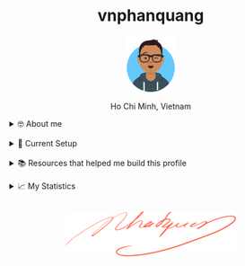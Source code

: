 <h1 align="center">vnphanquang</h1>

<p align="center">
  <a href="https://github.com/vnphanquang" target="_blank">
    <img src="./.github/images/avataaars.svg" alt="vnphanquang" height="100"/>
  </a>
</p>

<p align="center">Ho Chi Minh, Vietnam</p>

<details>
  <summary>🤓 About me</summary>

  <details align="center">
    <summary>My story</summary>
    <details align="center">
      <summary>Expand to see more of this</summary>
      <details align="center">
        <summary>Make this open to see some miracles</summary>
        <details align="center">
          <summary>You are getting there, keep going!</summary>
          <details align="center">
            <summary>You do really want to see how this ends, don't you?</summary>
            <details align="center">
              <summary>Well I have some exciting news to tell you</summary>
              <details align="center">
                <summary>You just wasted 5 seconds for this crap</summary>
                <details align="center">
                  <summary>Get your butt back to work</summary>
                  <details align="center">
                    <summary>Shame on you I have no story</summary>
                    <details align="center">
                      <summary>Okay now you are getting me annoyed...</summary>
                      <details align="center">
                        <summary>Okay okay, I will tell you my story, geez louise!</summary>
                        <details align="center">
                          <summary>It goes like this:</summary>
                          <details align="center">
                            <summary>...</summary>
                          </details>
                        </details>
                      </details>
                    </details>
                  </details>
                </details>
              </details>
            </details>
          </details>
        </details>
      </details>
    </details>
  </details>

  <br />

  My name is Quang Phan. I am a learner and a developer. This is where I dedicate my energy to the open source community.

  You are probably bored already so get back to whatever you were doing. See you out there on the field.

  In case you want to reach me, find me at `vnphanquang` on most social platforms.

  Cheers!
</details>

<br />

<details>
  <summary>💾 Current Setup</summary>
  <br />

My keyboard: [ZSA Moonlander](https://www.zsa.io/moonlander) [![monkeytype.badge]][monkeytype]

See my [.config] here for all my setup.

I mostly use Linux: [i3wm] & [polybar], [alacritty], [fish], [tmux], [neovim],

[![setup screenshot][local.images.setup]][.config]

I also use mac at work sometimes but only when i am forced too 😂.

</details>

<br />

<details>
  <summary>📚 Resources that helped me build this profile</summary>
  <br />

- [`awesome` collection of Github profiles](https://github.com/abhisheknaiidu/awesome-github-profile-readme#icons-) for inspiration
- [simpleicons](https://simpleicons.org/) for svg icons
- [getavataaars](https://getavataaars.com/) for avatar generation
- [wakatime](https://wakatime.com/dashboard), [wakatime-vscode](https://marketplace.visualstudio.com/items?itemName=WakaTime.vscode-wakatime) and the [anmol098/waka-readme-stats](https://github.com/anmol098/waka-readme-stats) github action for the coding stats section at end of this profile.

glhf!
</details>

<br />

<details>
  <summary>📈 My Statistics</summary>
  <br />

<!--START_SECTION:waka-->
![Code Time](http://img.shields.io/badge/Code%20Time-4%2C557%20hrs%2050%20mins-blue)

![Profile Views](http://img.shields.io/badge/Profile%20Views-0-blue)

**I'm an Early 🐤** 

```text
🌞 Morning                4155 commits        ███████░░░░░░░░░░░░░░░░░░   28.49 % 
🌆 Daytime                5253 commits        █████████░░░░░░░░░░░░░░░░   36.02 % 
🌃 Evening                4938 commits        ████████░░░░░░░░░░░░░░░░░   33.86 % 
🌙 Night                  237 commits         ░░░░░░░░░░░░░░░░░░░░░░░░░   01.63 % 
```
📅 **I'm Most Productive on Friday** 

```text
Monday                   2119 commits        ████░░░░░░░░░░░░░░░░░░░░░   14.53 % 
Tuesday                  2021 commits        ███░░░░░░░░░░░░░░░░░░░░░░   13.86 % 
Wednesday                2170 commits        ████░░░░░░░░░░░░░░░░░░░░░   14.88 % 
Thursday                 1764 commits        ███░░░░░░░░░░░░░░░░░░░░░░   12.10 % 
Friday                   2631 commits        █████░░░░░░░░░░░░░░░░░░░░   18.04 % 
Saturday                 2130 commits        ████░░░░░░░░░░░░░░░░░░░░░   14.61 % 
Sunday                   1748 commits        ███░░░░░░░░░░░░░░░░░░░░░░   11.99 % 
```


📊 **This Week I Spent My Time On** 

```text
🕑︎ Time Zone: Asia/Ho_Chi_Minh

💬 Programming Languages: 
Svelte                   9 hrs 34 mins       ████████████░░░░░░░░░░░░░   47.96 % 
JavaScript               3 hrs 48 mins       █████░░░░░░░░░░░░░░░░░░░░   19.08 % 
TypeScript               3 hrs 3 mins        ████░░░░░░░░░░░░░░░░░░░░░   15.31 % 
Markdown                 1 hr 16 mins        ██░░░░░░░░░░░░░░░░░░░░░░░   06.35 % 
JSON                     55 mins             █░░░░░░░░░░░░░░░░░░░░░░░░   04.61 % 

🔥 Editors: 
Neovim                   19 hrs 41 mins      █████████████████████████   98.66 % 
VS Code                  16 mins             ░░░░░░░░░░░░░░░░░░░░░░░░░   01.34 % 

💻 Operating System: 
Linux                    19 hrs 57 mins      █████████████████████████   100.00 % 
```

**I Mostly Code in TypeScript** 

```text
TypeScript               30 repos            █████████░░░░░░░░░░░░░░░░   36.59 % 
JavaScript               22 repos            ███████░░░░░░░░░░░░░░░░░░   26.83 % 
Svelte                   12 repos            ████░░░░░░░░░░░░░░░░░░░░░   14.63 % 
CSS                      3 repos             █░░░░░░░░░░░░░░░░░░░░░░░░   03.66 % 
Jupyter Notebook         1 repo              ░░░░░░░░░░░░░░░░░░░░░░░░░   01.22 % 
```




 Last Updated on 13/06/2025 00:45:48 UTC
<!--END_SECTION:waka-->

</details>


<br />

<p align="center">
  <a href="https://github.com/vnphanquang" target="_blank">
    <img src="./.github/images/signature.svg" height="80" />
  </a>
</p>

[monkeytype.badge]: https://img.shields.io/endpoint?style=for-the-badge&url=https%3A%2F%2Fmonkeytype-badge-vhd5lan7mmhz.runkit.sh%3Fmessage%3D110wpm%26label%3Dmonkeytype%26logoVariant%3Done
[monkeytype]: https://monkeytype.com/

[alacritty]: https://alacritty.org/
[polybar]: https://github.com/polybar/polybar
[i3wm]: https://i3wm.org/
[tmux]: https://github.com/tmux/tmux/wiki
[fish]: https://fishshell.com/
[neovim]: https://neovim.io/
[vscode]: https://code.visualstudio.com/
[vscode.vim]: https://marketplace.visualstudio.com/items?itemName=vscodevim.vim

[.config]: https://github.com/vnphanquang/.config
[local.images.setup]: ./.github/images/setup.png
